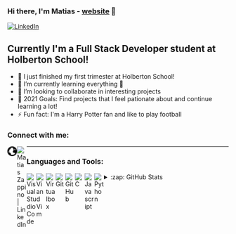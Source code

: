 ### Hi there, I'm Matias - [website] 👋

[![LinkedIn](https://img.shields.io/static/v1?label=LinkedIn&style=for-the-badge&logo=linkedin&message=Connect&color=0077B5)](https://www.linkedin.com/in/matiaszappino/)

## Currently I'm a Full Stack Developer student at Holberton School!

- 🔭 I just finished my first trimester at Holberton School!
- 🌱 I’m currently learning everything 🤣
- 👯 I’m looking to collaborate in interesting projects
- 🥅 2021 Goals: Find projects that I feel pationate about and continue learning a lot!
- ⚡ Fun fact: I'm a Harry Potter fan and like to play football


### Connect with me:

[<img align="left" alt="codeSTACKr.com" width="22px" src="https://raw.githubusercontent.com/iconic/open-iconic/master/svg/globe.svg" />][website]

[<img align="left" alt="Matias Zappino | LinkedIn" width="22px" src="https://cdn.jsdelivr.net/npm/simple-icons@v3/icons/linkedin.svg" />][linkedin]

---

### Languages and Tools:

<img align="left" alt="Visual Studio Code" width="22px" src="https://simpleicons.org/icons/visualstudiocode.svg"/>
<img align="left" alt="Vi and Vim" width="22px" src="https://simpleicons.org/icons/vim.svg"/>
<img align="left" alt="Virtualbox" width="22px" src="https://simpleicons.org/icons/virtualbox.svg"/>
<img align="left" alt="Git" width="22px" src="https://simpleicons.org/icons/git.svg"/>
<img align="left" alt="GitHub" width="22px" src="https://simpleicons.org/icons/github.svg"/>
<img align="left" alt="C" width="22px" src="https://simpleicons.org/icons/c.svg"/>
<img align="left" alt="Javascript" width="22px" src="https://simpleicons.org/icons/javascript.svg"/>
<img align="left" alt="Python" width="22px" src="https://simpleicons.org/icons/python.svg"/>


<details>
  <summary>:zap: GitHub Stats</summary>

  <img align="left" alt="Matias Zappino's GitHub Stats" src="https://github-readme-stats.codestackr.vercel.app/api?username=matiaszappino&show_icons=true&hide_border=true" />

</details>

[website]: https://matiaszappino.com
[linkedin]: https://www.linkedin.com/in/matiaszappino/
